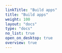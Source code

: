 ```yaml
---
linkTitle: "Build apps"
title: "Build apps"
weight: 100
layout: "docs"
type: "docs"
no_list: true
open_on_desktop: true
overview: true
---
```

